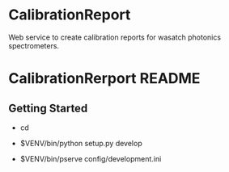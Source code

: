 # CalibrationReport

Web service to create calibration reports for wasatch photonics
spectrometers.

CalibrationRerport README
==================

Getting Started
---------------

- cd <directory containing this file>

- $VENV/bin/python setup.py develop

- $VENV/bin/pserve config/development.ini


